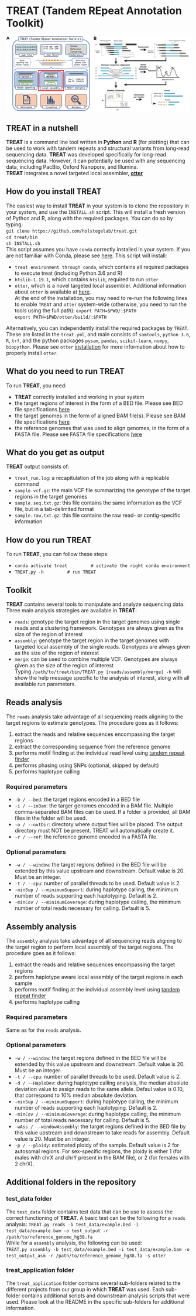 # TREAT (Tandem REpeat Annotation Toolkit)

![TREAT](/doc/Figure_TREAT_original.png)

## TREAT in a nutshell
**TREAT** is a command line tool written in **Python** and **R** (for plotting) that can be used to work with tandem repeats and structural variants from long-read sequencing data. **TREAT** was developed specifically for long-read sequencing data. However, it can potentially be used with any sequencing data, including PacBio, Oxford Nanopore, and Illumina.  
**TREAT** integrates a novel targeted local assembler, [**otter**](https://github.com/holstegelab/otter)


## How do you install TREAT
The easiest way to install **TREAT** in your system is to clone the repository in your system, and use the `INSTALL.sh` script. This will install a fresh version of Python and R, along with the required packages. You can do so by typing:  
`git clone https://github.com/holstegelab/treat.git`  
`cd treat/bin`  
`sh INSTALL.sh`  
This script assumes you have `conda` correctly installed in your system. If you are not familiar with Conda, please see [here](https://conda.io/projects/conda/en/latest/user-guide/getting-started.html).
This script will install:
- `treat environment through conda`, which contains all required packages to execute treat (including Python 3.6 and R)
- `htslib-1.19.1`, which contains `htslib`, required to run `otter` 
- `otter`, which is a novel targeted local assembler. Additional information about `otter` is available at [here](https://github.com/holstegelab/otter).  
At the end of the installation, you may need to re-run the following lines to enable `TREAT` and `otter` system-wide (otherwise, you need to run the tools using the full path):
`export PATH=$PWD/:$PATH`  
`export PATH=$PWD/otter/build/:$PATH`  

Alternatively, you can independently install the required packages by `TREAT`. These are listed in the `treat.yml`, and main consists of `samtools`, `python 3.6`, `R`, `trf`, and the python packages `pysam`, `pandas`, `scikit-learn`, `numpy`, `biopython`. Please see `otter` [installation](https://github.com/holstegelab/otter) for more information about how to properly install `otter`.

## What do you need to run TREAT
To run **TREAT**, you need:
- **TREAT** correctly installed and working in your system
- the target regions of interest in the form of a BED file. Please see BED file specifications [here](https://genome.ucsc.edu/FAQ/FAQformat.html#format1)
- the target genomes in the form of aligned BAM file(s). Please see BAM file specifications [here](https://genome.ucsc.edu/goldenPath/help/bam.html)
- the reference genomes that was used to align genomes, in the form of a FASTA file. Please see FASTA file specifications [here](https://www.ncbi.nlm.nih.gov/genbank/fastaformat/)

## What do you get as output
**TREAT** output consists of:
- `treat_run.log`: a recapitulation of the job along with a replicable command
- `sample.vcf.gz`: the main VCF file summarizing the genotype of the target regions in the target genomes
- `sample.seq.txt.gz`: this file contains the same information as the VCF file, but in a tab-delimited format
- `sample.raw.txt.gz`: this file contains the raw read- or contig-specific information

## How do you run TREAT
To run **TREAT**, you can follow these steps:
- `conda activate treat         # activate the right conda environment`
- `TREAT.py -h         # run TREAT`

## Toolkit
**TREAT** contains several tools to manipulate and analyze sequencing data. Three main analysis strategies are available in **TREAT**:
- `reads`: genotype the target region in the target genomes using single reads and a clustering framework. Genotypes are always given as the size of the region of interest
- `assembly`: genotype the target region in the target genomes with targeted local assembly of the single reads. Genotypes are always given as the size of the region of interest
- `merge`: can be used to combine multiple VCF. Genotypes are always given as the size of the region of interest  
Typing `/path/to/treat/bin/TREAT.py [reads/assembly/merge] -h` will show the help message specific to the analysis of interest, along with all available run parameters.

## Reads analysis
The `reads` analysis take advantage of all sequencing reads aligning to the target regions to estimate genotypes. The procedure goes as it follows:
1. extract the reads and relative sequences encompassing the target regions
2. extract the corresponding sequence from the reference genome
3. performs motif finding at the individual read level using [tandem repeat finder](https://tandem.bu.edu/trf/trf.html)
4. performs phasing using SNPs (optional, skipped by default)
5. performs haplotype calling

### Required parameters
- `-b / --bed`: the target regions encoded in a BED file
- `-i / --inBam`: the targer genomes encoded in a BAM file. Multiple comma-separated BAM files can be used. If a folder is provided, all BAM files in the folder will be used.
- `-o / --outDir`: directory where output files will be placed. The output directory must NOT be present. TREAT will automatically create it.
- `-r / --ref`: the reference genome encoded in a FASTA file.

### Optional parameters
- `-w / --window`: the target regions defined in the BED file will be extended by this value upstream and downstream. Default value is 20. Must be an integer.
- `-t / --cpu`: number of parallel threads to be used. Default value is 2.
- `-minSup / --minimumSupport`: during haplotype calling, the minimum number of reads supporting each haplotyping. Default is 2.
- `-minCov / --minimumCoverage`: during haplotype calling, the minimum number of total reads necessary for calling. Default is 5.

## Assembly analysis
The `assembly` analysis take advantage of all sequencing reads aligning to the target region to perform local assembly of the target regions. The procedure goes as it follows:
1. extract the reads and relative sequences encompassing the target regions
2. perform haplotype aware local assembly of the target regions in each sample
3. performs motif finding at the individual assembly level using [tandem repeat finder](https://tandem.bu.edu/trf/trf.html)
4. performs haplotype calling

### Required parameters
Same as for the `reads` analysis.

### Optional parameters
- `-w / --window`: the target regions defined in the BED file will be extended by this value upstream and downstream. Default value is 20. Must be an integer.
- `-t / --cpu`: number of parallel threads to be used. Default value is 2.
- `-d / --HaploDev`: during haplotype calling analysis, the median absolute deviation value to assign reads to the same allele. Defaul value is 0.10, that correspond to 10% median absolute deviation.
- `-minSup / --minimumSupport`: during haplotype calling, the minimum number of reads supporting each haplotyping. Default is 2.
- `-minCov / --minimumCoverage`: during haplotype calling, the minimum number of total reads necessary for calling. Default is 5.
- `-wAss / --windowAssembly`: the target regions defined in the BED file by this value upstream and downstream to take reads for assembly. Default value is 20. Must be an integer.
- `-p / --ploidy`: estimated ploidy of the sample. Default value is 2 for autosomal regions. For sex-specific regions, the ploidy is either 1 (for males with chrX and chrY present in the BAM file), or 2 (for females with 2 chrX).

## Additional folders in the repository

### test_data folder
The `test_data` folder contains test data that can be use to assess the correct functioning of **TREAT**. A basic test can be the following for a `reads` analysis:
`TREAT.py reads -b test_data/example.bed -i test_data/example.bam -o test_output -r /path/to/reference_genome_hg38.fa`  
While for a `assembly` analysis, the following can be used:  
`TREAT.py assembly -b test_data/example.bed -i test_data/example.bam -o test_output_asm -r /path/to/reference_genome_hg38.fa -s otter`  

### treat_application folder
The `treat_application` folder contains several sub-folders related to the different projects from our group in which **TREAT** was used. Each sub-folder contains additional scripts and downstream analysis scripts that were used. Please look at the README in the specific sub-folders for additional information.
